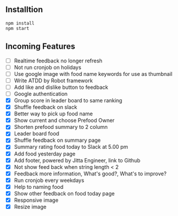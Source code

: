 ## Installtion
```
npm install
npm start
```

## Incoming Features

- [ ] Realtime feedback no longer refresh
- [ ] Not run cronjob on holidays
- [ ] Use google image with food name keywords for use as thumbnail
- [ ] Write ATDD by Robot framework
- [ ] Add like and dislike button to feedback
- [ ] Google authentication
- [x] Group score in leader board to same ranking
- [x] Shuffle feedback on slack
- [x] Better way to pick up food name
- [x] Show current and choose Prefood Owner
- [x] Shorten prefood summary to 2 column
- [x] Leader board food
- [x] Shuffle feedback on summary page
- [x] Summary rating food today to Slack at 5.00 pm
- [x] Add food yesterday page
- [X] Add footer, powered by Jitta Engineer, link to Github
- [X] Not show feed back when string length < 2
- [x] Feedback more information, What's good?, What's to improve?
- [x] Run cronjob every weekdays
- [x] Help to naming food
- [x] Show other feedback on food today page
- [x] Responsive image
- [x] Resize image
